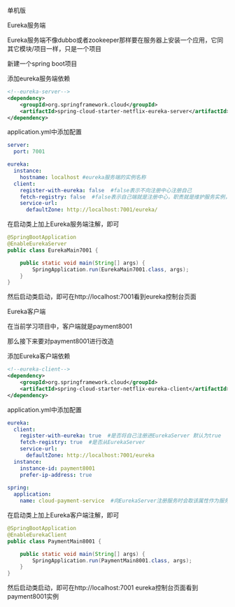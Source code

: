 

单机版

Eureka服务端

Eureka服务端不像dubbo或者zookeeper那样要在服务器上安装一个应用，它同其它模块/项目一样，只是一个项目



新建一个spring boot项目

添加eureka服务端依赖

```xml
<!--eureka-server-->
<dependency>
    <groupId>org.springframework.cloud</groupId>
    <artifactId>spring-cloud-starter-netflix-eureka-server</artifactId>
</dependency>
```

application.yml中添加配置

```yaml
server:
  port: 7001

eureka:
  instance:
    hostname: localhost #eureka服务端的实例名称
  client:
    register-with-eureka: false  #false表示不向注册中心注册自己
    fetch-registry: false  #false表示自己端就是注册中心，职责就是维护服务实例，不需要去检索服务
    service-url:
      defaultZone: http://localhost:7001/eureka/
```

在启动类上加上Eureka服务端注解，即可

```java
@SpringBootApplication
@EnableEurekaServer
public class EurekaMain7001 {

    public static void main(String[] args) {
        SpringApplication.run(EurekaMain7001.class, args);
    }
}
```

然后启动类启动，即可在http://localhost:7001看到eureka控制台页面



Eureka客户端

在当前学习项目中，客户端就是payment8001

那么接下来要对payment8001进行改造



添加Eureka客户端依赖

```xml
<!--eureka-client-->
<dependency>
    <groupId>org.springframework.cloud</groupId>
    <artifactId>spring-cloud-starter-netflix-eureka-client</artifactId>
</dependency>
```

application.yml中添加配置

```yaml
eureka:
  client:
    register-with-eureka: true  #是否将自己注册进EurekaServer 默认为true
    fetch-registry: true  #是否从EurekaServer
    service-url:
      defaultZone: http://localhost:7001/eureka
  instance:
    instance-id: payment8001
    prefer-ip-address: true
    
spring:
  application:
    name: cloud-payment-service  #向EurekaServer注册服务时会取该属性作为服务中心里的服务名 很重要
```

在启动类上加上Eureka客户端注解，即可

```java
@SpringBootApplication
@EnableEurekaClient
public class PaymentMain8001 {

    public static void main(String[] args) {
        SpringApplication.run(PaymentMain8001.class, args);
    }
}
```

然后启动类启动，即可在http://localhost:7001 eureka控制台页面看到payment8001实例